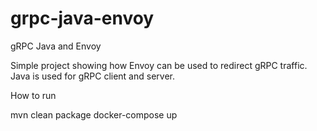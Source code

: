 # grpc-java-envoy
gRPC Java and Envoy

Simple project showing how Envoy can be used to redirect gRPC traffic. Java is used for gRPC client and server.

How to run

mvn clean package
docker-compose up
